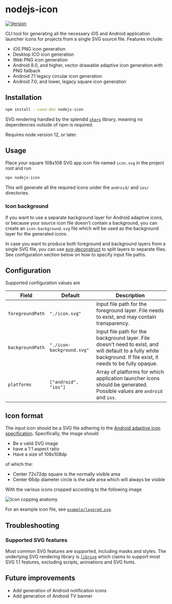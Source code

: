# nodejs-icon
[![Version](https://img.shields.io/npm/v/nodejs-icon.svg)](https://www.npmjs.org/package/nodejs-icon)

CLI tool for generating all the necessary iOS and Android application launcher icons for projects from a single SVG source file. Features include:

- iOS PNG icon generation
- Desktop ICO icon generation
- Web PNG icon generation
- Android 8.0, and higher, vector drawable adaptive icon generation with PNG fallback
- Android 7.1 legacy circular icon generation
- Android 7.0, and lower, legacy square icon generation

## Installation

```bash
npm install --save-dev nodejs-icon
```

SVG rendering handled by the splendid [`sharp`](https://github.com/lovell/sharp) library, meaning no dependencies outside of npm is required.

Requires node version 12, or later.

## Usage

Place your square 108x108 SVG app icon file named `icon.svg` in the project root and run

```bash
npx nodejs-icon
```

This will generate all the required icons under the `android/` and `ios/` directories.

### Icon background

If you want to use a separate background layer for Android adaptive icons, or because your source icon file doesn't contain a background, you can create an `icon-background.svg` file which will be used as the background layer for the generated icons.

In case you want to produce both foreground and background layers from a single SVG file, you can use [svg-deconstruct](https://github.com/not-fred/svg-deconstruct) to split layers to separate files. See configuration section below on how to specify input file paths.

## Configuration
Supported configuration values are

| Field            | Default                   | Description                                                                                                                                                     |
| ---------------- | ------------------------- | --------------------------------------------------------------------------------------------------------------------------------------------------------------- |
| `foregroundPath` | `"./icon.svg"`            | Input file path for the foreground layer. File needs to exist, and may contain transparency.                                                                    |
| `backgroundPath` | `"./icon-background.svg"` | Input file path for the background layer. File doesn't need to exist, and will default to a fully white background. If file exist, it needs to be fully opaque. |
| `platforms`      | `["android", "ios"]`      | Array of platforms for which application launcher icons should be generated. Possible values are `android` and `ios`.                                           |

## Icon format

The input icon should be a SVG file adhering to the [Android adaptive icon specification](https://developer.android.com/guide/practices/ui_guidelines/icon_design_adaptive). Specifically, the image should:

- Be a valid SVG image
- have a 1:1 aspect ratio
- Have a size of 108x108dp

of which the:

- Center 72x72dp square is the normally visible area
- Center 66dp diameter circle is the safe area which will always be visible

With the various icons cropped according to the following image

![Icon copping anatomy](cropping.svg)

For an example icon file, see [`example/layered.svg`](example/layered.svg).

## Troubleshooting

### Supported SVG features

Most common SVG features are supported, including masks and styles. The underlying SVG rendering library is [`librsvg`](https://developer.gnome.org/rsvg/stable/rsvg.html) which claims to support most SVG 1.1 features, excluding scripts, animations and SVG fonts.

## Future improvements

- Add generation of Android notification icons
- Add generation of Android TV banner
